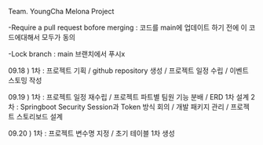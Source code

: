 Team. YoungCha Melona Project

<role>

-Require a pull request bofore merging : 코드를 main에 업데이트 하기 전에 이 코드에대해서 모두가 동의 

-Lock branch : main 브랜치에서 푸시x

09.18 )
1차 : 프로젝트 기획 / github repository 생성 / 프로젝트 일정 수립 / 이벤트 스토밍 작성 

09.19 )
1차 : 프로젝트 일정 재수립 / 프로젝트 파트별 팀원 기능 분배 / ERD 1차 설계
2차 : Springboot Security Session과 Token 방식 회의 / 개발 패키지 관리  / 프로젝트 스토리보드 설계

09.20 ) 
1차 : 프로젝트 변수명 지정 / 초기 테이블 1차 생성 
